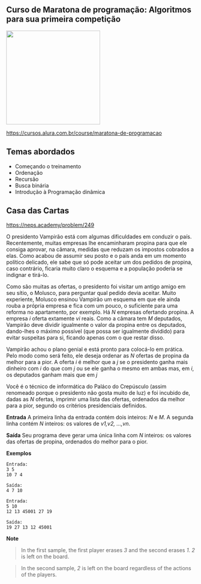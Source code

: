 Curso de Maratona de programação: Algoritmos para sua primeira competição
---------
<img src="https://www.alura.com.br/assets/api/cursos/maratona-de-programacao.svg" data-canonical-src="https://www.alura.com.br/assets/api/cursos/maratona-de-programacao.svg" width="250" height="250" />

https://cursos.alura.com.br/course/maratona-de-programacao

## Temas abordados
* Começando o treinamento
* Ordenação
* Recursão
* Busca binária
* Introdução à Programação dinâmica


## Casa das Cartas

https://neps.academy/problem/249

O presidento Vampirão está com algumas dificuldades em conduzir o país. Recentemente, muitas empresas lhe encaminharam propina para que ele consiga aprovar, na câmara, medidas que reduzam os impostos cobrados a elas. Como acabou de assumir seu posto e o país anda em um momento político delicado, ele sabe que só pode aceitar um dos pedidos de propina, caso contrário, ficaria muito claro o esquema e a população poderia se indignar e tirá-lo.

Como são muitas as ofertas, o presidento foi visitar um antigo amigo em seu sítio, o Molusco, para perguntar qual pedido devia aceitar. Muito experiente, Molusco ensinou Vampirão um esquema em que ele ainda rouba a própria empresa e fica com um pouco, o suficiente para uma reforma no apartamento, por exemplo. Há *N* empresas ofertando propina. A empresa *i* oferta extamente *vi* reais. Como a câmara tem *M* deputados, Vampirão deve dividir igualmente o valor da propina entre os deputados, dando-lhes o máximo possível (que possa ser igualmente dividido) para evitar suspeitas para si, ficando apenas com o que restar disso.

Vampirão achou o plano genial e está pronto para colocá-lo em prática. Pelo modo como será feito, ele deseja ordenar as *N* ofertas de propina da melhor para a pior. A oferta *i* é melhor que a *j* se o presidento ganha mais dinheiro com *i* do que com *j* ou se ele ganha o mesmo em ambas mas, em *i*, os deputados ganham mais que em *j*

Você é o técnico de informática do Paláco do Crepúsculo (assim renomeado porque o presidento não gosta muito de luz) e foi incubido de, dadas as *N* ofertas, imprimir uma lista das ofertas, ordenados da melhor para a pior, segundo os critérios presidenciais definidos.

**Entrada**
A primeira linha da entrada contém dois inteiros: *N* e *M*. A segunda linha contém *N* inteiros: os valores de *v1,v2, ...,vn*.

**Saída**
Seu programa deve gerar uma única linha com *N* inteiros: os valores das ofertas de propina, ordenados do melhor para o pior.

**Exemplos**

```
Entrada:
3 5
10 7 4

Saída:
4 7 10

Entrada:
5 10
12 13 45001 27 19

Saída:
19 27 13 12 45001
````

**Note**
> In the first sample, the first player erases *3* and the second erases *1*. *2* is left on the board.

> In the second sample, *2* is left on the board regardless of the actions of the players.